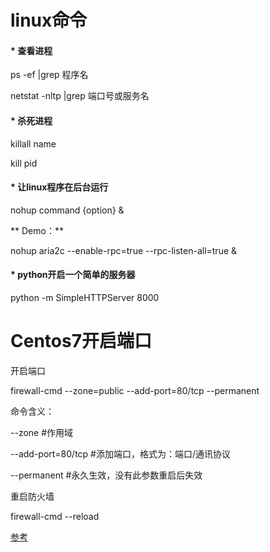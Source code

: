 # linux命令

#### * 查看进程
ps -ef |grep  程序名

netstat -nltp |grep 端口号或服务名

####  * 杀死进程
killall name

kill pid
#### * 让linux程序在后台运行

nohup command {option} &

** Demo：**

nohup aria2c --enable-rpc=true --rpc-listen-all=true &


#### * python开启一个简单的服务器

python -m SimpleHTTPServer 8000


# Centos7开启端口
开启端口
 
firewall-cmd --zone=public --add-port=80/tcp --permanent
 
命令含义：
 
--zone #作用域
 
--add-port=80/tcp  #添加端口，格式为：端口/通讯协议
 
--permanent   #永久生效，没有此参数重启后失效
 
重启防火墙
 
firewall-cmd --reload

[参考](http://stackoverflow.com/questions/24729024/centos-7-open-firewall-port)